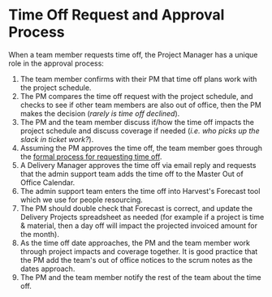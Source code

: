 # Time Off Request and Approval Process

When a team member requests time off, the Project Manager has a unique role in the approval process:

1.  The team member confirms with their PM that time off plans work with the project schedule.
2.  The PM compares the time off request with the project schedule, and checks to see if other team members are also out of office, then the PM makes the decision (_rarely is time off declined_).
3.  The PM and the team member discuss if/how the time off impacts the project schedule and discuss coverage if needed (_i.e. who picks up the slack in ticket work?_).
4.  Assuming the PM approves the time off, the team member goes through the [formal process for requesting time off](../../040-employee-handbook-us/benefits-and-holidays.md#notice-scheduling-and-approval-of-time-off#notice-scheduling-and-approval-of-time-off).
5.  A Delivery Manager approves the time off via email reply and requests that the admin support team adds the time off to the Master Out of Office Calendar.
6.  The admin support team enters the time off into Harvest's Forecast tool which we use for people resourcing.
7.  The PM should double check that Forecast is correct, and update the Delivery Projects spreadsheet as needed (for example if a project is time & material, then a day off will impact the projected invoiced amount for the month).
8.  As the time off date approaches, the PM and the team member work through project impacts and coverage together. It is good practice that the PM add the team's out of office notices to the scrum notes as the dates approach.
9.  The PM and the team member notify the rest of the team about the time off.
